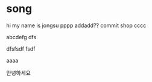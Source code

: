 # song
hi my name is jongsu
pppp
addadd??
commit shop
cccc

abcdefg
dfs

dfsfsdf
fsdf

aaaa

안녕하세요

